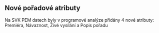 ﻿---
categories: [kiwi]
layout: kiwi
---
 
## Nové pořadové atributy
Na SVK PEM datech byly v programové analýze přidány 4 nové atributy: Premiéra, Návaznost, Živé vysílání a Popis pořadu 


 